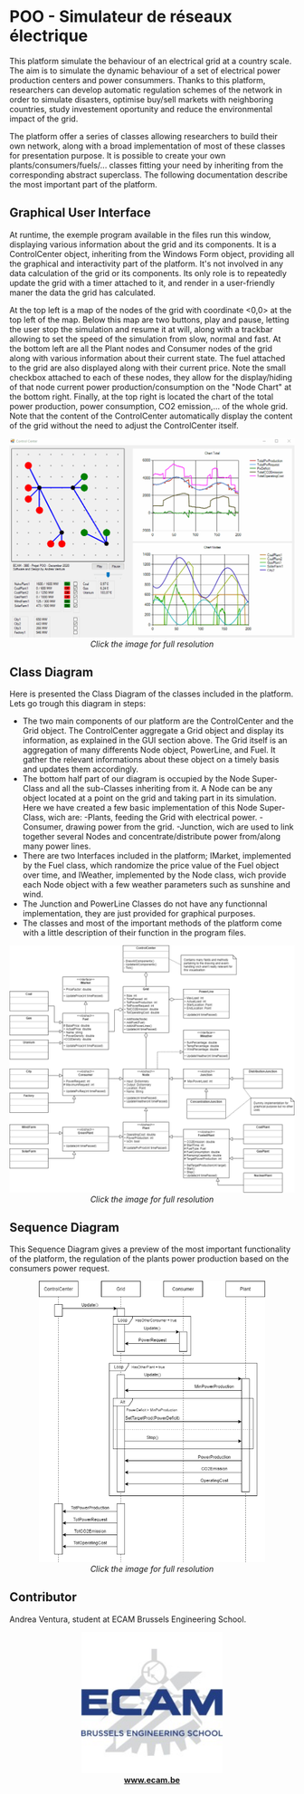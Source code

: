 # POO - Simulateur de réseaux électrique

This platform simulate the behaviour of an electrical grid at a country scale. The aim is to simulate the dynamic behaviour of a set of electrical power production centers and power consummers.
Thanks to this platform, researchers can develop automatic regulation schemes of the network in order to simulate disasters, optimise buy/sell markets with neighboring countries, study investement oportunity and reduce the environmental impact of the grid.

The platform offer a series of classes allowing researchers to build their own network, along with a broad implementation of most of these classes for presentation purpose. It is possible to create your own plants/consumers/fuels/... classes fitting your need by inheriting from the corresponding abstract superclass. The following documentation describe the most important part of the platform.

## Graphical User Interface

At runtime, the exemple program available in the files run this window, displaying various information about the grid and its components. It is a ControlCenter object, inheriting from the Windows Form object, providing all the graphical and interactivity part of the platform. It's not involved in any data calculation of the grid or its components. Its only role is to repeatedly update the grid with a timer attached to it, and render in a user-friendly maner the data the grid has calculated. 

At the top left is a map of the nodes of the grid with coordinate <0,0> at the top left of the map. Below this map are two buttons, play and pause, letting the user stop the simulation and resume it at will, along with a trackbar allowing to set the speed of the simulation from slow, normal and fast. At the bottom left are all the Plant nodes and Consumer nodes of the grid along with various information about their current state. The fuel attached to the grid are also displayed along with their current price. Note the small checkbox attached to each of these nodes, they allow for the display/hiding of that node current power production/consumption on the "Node Chart" at the bottom right. Finally, at the top right is located the chart of the total power production, power consumption, CO2 emission,... of the whole grid. Note that the content of the ControlCenter automatically display the content of the grid without the need to adjust the ControlCenter itself.

<p align="center">
  <img src="img/Simulation.gif" alt="The graphical UI" width="700"><br/>
  <em>Click the image for full resolution</em>
</p>

## Class Diagram

Here is presented the Class Diagram of the classes included in the platform. Lets go trough this diagram in steps:
- The two main components of our platform are the ControlCenter and the Grid object. The ControlCenter aggregate a Grid object and display its information, as explained in the GUI section above. The Grid itself is an aggregation of many differents Node object, PowerLine, and Fuel. It gather the relevant informations about these object on a timely basis and updates them accordingly.
- The bottom half part of our diagram is occupied by the Node Super-Class and all the sub-Classes inheriting from it. A Node can be any object located at a point on the grid and taking part in its simulation. Here we have created a few basic implementation of this Node Super-Class, wich are:
  -Plants, feeding the Grid with electrical power.
  -Consumer, drawing power from the grid.
  -Junction, wich are used to link together several Nodes and concentrate/distribute power from/along many power lines.
- There are two Interfaces included in the platform; IMarket, implemented by the Fuel class, which randomize the price value of the Fuel object over time, and IWeather, implemented by the Node class, wich provide each Node object with a few weather parameters such as sunshine and wind.
- The Junction and PowerLine Classes do not have any functionnal implementation, they are just provided for graphical purposes.
- The classes and most of the important methods of the platform come with a little description of their function in the program files.

<p align="center">
  <img src="img/Class Diagram.png" alt="The Class Diagram" width="700"><br/>
  <em>Click the image for full resolution</em>
</p>

## Sequence Diagram

This Sequence Diagram gives a preview of the most important functionality of the platform, the regulation of the plants power production based on the consumers power request.

<p align="center">
  <img src="img/Sequence Diagram.png" alt="The Sequence Diagram" width="400"><br/>
  <em>Click the image for full resolution</em>
</p>

## Contributor

Andrea Ventura, student at ECAM Brussels Engineering School.
<p align="center">
  
  <a href="http://www.ecam.be">
    <img src="img/EcamLogo.jpg" alt="ECAM Brussels Engineering School" width="250">
  </a><br/> 
  <b><a href="http://www.ecam.be">www.ecam.be</a></b>
</p>

